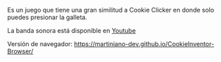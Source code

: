 Es un juego que tiene una gran similitud a Cookie Clicker en donde solo puedes presionar la galleta.

La banda sonora está disponible en [Youtube](https://www.youtube.com/watch?v=IlvKiglAT54&list=PL0yXDD3_ncmDZ7MQGdm6XAXY6fZdoxtry)

Versión de navegador: https://martiniano-dev.github.io/CookieInventor-Browser/
